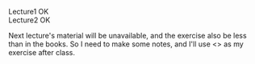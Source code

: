 Lecture1 OK <br>
Lecture2 OK <br>

Next lecture's material will be unavailable, and the exercise also be less than in the books. So I need to make some notes, and I'll use <<Introduction to Linear Algebra>> as my exercise after class.  <br>
